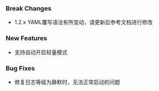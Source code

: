 ### Break Changes

- 1.2.x YAML覆写语法有所变动，请更新后参考文档进行修改

### New Features

- 支持自动开启轻量模式

### Bug Fixes

- 修复日志等级为静默时，无法正常启动的问题
